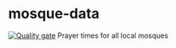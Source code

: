 # mosque-data
[![Quality gate](https://sonarcloud.io/api/project_badges/quality_gate?project=shkhaliq_mosque-data)](https://sonarcloud.io/dashboard?id=shkhaliq_mosque-data)
Prayer times for all local mosques
